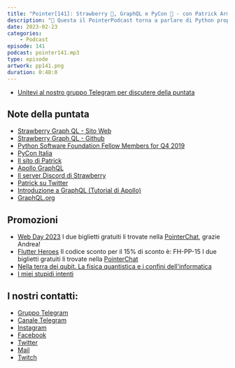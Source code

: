 ```yaml
---
title: "Pointer[141]: Strawberry 🍓, GraphQL e PyCon 🐍 - con Patrick Arminio"
description: "📣 Questa il PointerPodcast torna a parlare di Python proponendovi l'intervista a Patrick Arminio, Senior Developer Advocate ad Apollo GraphQL e PSF Fellow. 🍓Patrick è autore e mantainer di Strawberry, la più famosa libreria Python per GraphQL che sfrutta dataclasses e type annotations. Come si gestisce un progetto così grande, quanto è importante avere una documentazione ben scritta e come la libreria si è evoluta nel tempo sono solo alcuni degli argomenti che abbiamo affrontato durante la puntata. 🐍 Patrick è anche molto attivo nella community Python, è Coordinatore di PyCon Italia e PSF Fellow. Di quest'ultimo ruolo non avevamo sentito parlare troppo e  ne abbiamo approfittato per cercare di saperne di più."
date: 2023-02-23
categories:
    - Podcast
episode: 141
podcast: pointer141.mp3
type: episode
artwork: pp141.png
duration: 0:48:0
---
```


-   [Unitevi al nostro gruppo Telegram per discutere della puntata](https://t.me/pointerpodcastgruppo)

## Note della puntata

-   [Strawberry Graph QL - Sito Web](https://strawberry.rocks/)
-   [Strawberry Graph QL - Github](https://github.com/strawberry-graphql/strawberry)
-   [Python Software Foundation Fellow Members for Q4 2019](https://pyfound.blogspot.com/2020/01/python-software-foundation-fellow.html)
-   [PyCon Italia](https://pycon.it/en)
-   [Il sito di Patrick](https://patrick.wtf/)
-   [Apollo GraphQL](https://www.apollographql.com/)
-   [Il server Discord di Strawberry](https://discord.com/invite/3uQ2PaY)
-   [Patrick su Twitter](https://twitter.com/patrick91)
-   [Introduzione a GraphQL (Tutorial di Apollo)](https://www.apollographql.com/tutorials/)
-   [GraphQL.org](https://graphql.org/)

## Promozioni

-   [Web Day 2023](https://www.ugidotnet.org/web-day)
    I due biglietti gratuiti li trovate nella [PointerChat](https://chat.pointerpodcast.it), grazie Andrea!
-   [Flutter Heroes](https://flutterheroes.com/2023/)
    Il codice sconto per il 15% di sconto è: FH-PP-15
    I due biglietti gratuiti li trovate nella [PointerChat](https://chat.pointerpodcast.it)
-   [Nella terra dei qubit. La fisica quantistica e i confini dell'informatica](https://amzn.to/3lIVYzI)
-   [I miei stupidi intenti](https://amzn.to/3kdgN5L)

## I nostri contatti:

-   [Gruppo Telegram](https://t.me/pointerpodcastgruppo)
-   [Canale Telegram](https://t.me/PointerPodcast)
-   [Instagram](https://www.instagram.com/pointerpodcast/)
-   [Facebook](https://www.facebook.com/pointerPodcast/)
-   [Twitter](https://twitter.com/PointerPodcast)
-   [Mail](info@pointerpodcast.it)
-   [Twitch](https://www.twitch.tv/pointerpodcast)
